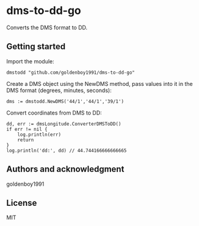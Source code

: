 # dms-to-dd-go

Сonverts the DMS format to DD.

## Getting started

Import the module:
```
dmstodd "github.com/goldenboy1991/dms-to-dd-go"
```
Create a DMS object using the NewDMS method, pass values into it in the DMS format (degrees, minutes, seconds):
```
dms := dmstodd.NewDMS('44/1','44/1','39/1')
```
Convert coordinates from DMS to DD:

```
dd, err := dmsLongitude.ConverterDMSToDD()
if err != nil {
    log.println(err)
    return
}
log.println('dd:', dd) // 44.744166666666665
```

## Authors and acknowledgment
goldenboy1991

## License
MIT

